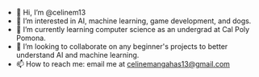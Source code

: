 - 👋 Hi, I’m @celinem13
- 👀 I’m interested in AI, machine learning, game development, and dogs.
- 🌱 I’m currently learning computer science as an undergrad at Cal Poly Pomona.
- 💞️ I’m looking to collaborate on any beginner's projects to better understand AI and machine learning.
- 📫 How to reach me: email me at celinemangahas13@gmail.com

<!---
celinem13/celinem13 is a ✨ special ✨ repository because its `README.md` (this file) appears on your GitHub profile.
You can click the Preview link to take a look at your changes.
--->
